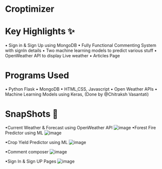 <h1>Croptimizer</h1>

<h1>Key Highlights ✨</h1>
• Sign in & Sign Up using MongoDB
• Fully Functional Commenting System with signIn details
• Two machine learning models to predict various stuff
• OpenWeather API to display Live weather
• Articles Page

<h1>Programs Used</h1>
• Python Flask
• MongoDB
• HTML,CSS, Javascript
• Open Weather APIs
• Machine Learning Models using Keras, (Done by @Chitraksh Vasantati)

<h1>SnapShots 📸</h1>

•Current Weather & Forecast using OpenWeather API 
![image](https://github.com/user-attachments/assets/3f04e3d1-eb8d-4fb7-a8a4-fd241ef4283e)
•Forest Fire Predictor using ML
![image](https://github.com/user-attachments/assets/aa094670-6b0c-4f64-9285-1a58952f1099)

•Crop Yield Predictor using ML
![image](https://github.com/user-attachments/assets/11b469b5-ca78-4a90-9ad6-2a3967a7017a)

•Comment composer
![image](https://github.com/user-attachments/assets/cd797eb7-ad43-479f-bb78-7db45c8f335d)


•Sign In & Sign UP Pages
![image](https://github.com/user-attachments/assets/be4d1d3d-1823-4836-af25-8d89a34b31df)


